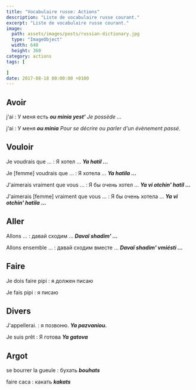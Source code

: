 ```yaml
---
title: "Vocabulaire russe: Actions"
description: "Liste de vocabulaire russe courant."
excerpt: "Liste de vocabulaire russe courant."
image:
  path: assets/images/posts/russian-dictionary.jpg
  type: "ImageObject"
  width: 640
  height: 360
category: actions
tags: [

]
date: 2017-08-18 00:00:00 +0100
---
```


## Avoir

j'ai
: У меня есть
*__ou minia yest'__ Je possède ...*

j'ai
: У меня
*__ou minia__  Pour se décrire ou parler d'un évènement passé.*


## Vouloir

Je voudrais que ...
: Я хотел ...
*__Ya hatil ...__*

Je [femme] voudrais que ...
: Я хотелa ...
*__Ya hatila ...__*

J'aimerais vraiment que vous ...
: Я бы очень хотел ...
*__Ya vi otchin' hatil ...__*

J'aimerais [femme] vraiment que vous ...
: Я бы очень хотелa ...
*__Ya vi otchin' hatila ...__*


## Aller

Allons ...
: давай сходим ...
*__Davaï shadim' ...__*

Allons ensemble ...
: давай сходим вместе ...
*__Davaï shadim' vmiésti ...__*


## Faire

Je dois faire pipi
: я должен писаю

Je fais pipi
: я писаю


## Divers

J'appellerai.
: я позвоню.
*__Ya pazvaniou.__*

Je suis prêt
: Я готова
*__Ya gatova__*


## Argot

se bourrer la gueule
: бухать
*__bouhats__*

faire caca
: какать
*__kakats__*
